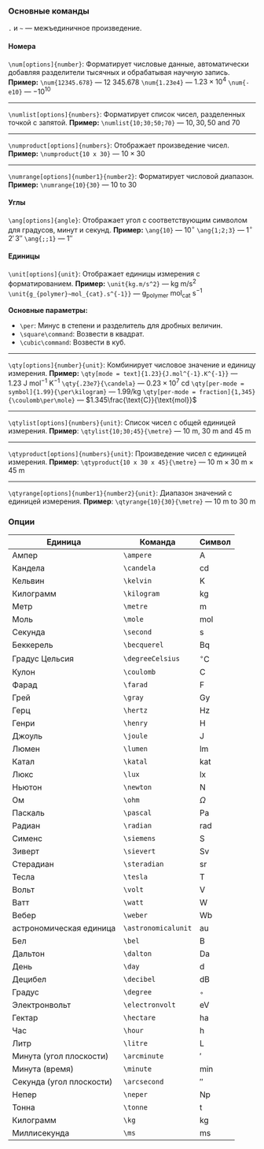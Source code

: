 ### Основные команды

`.` и `~` — межъединичное произведение.
#### Номера

`\num[options]{number}`: Форматирует числовые данные, автоматически добавляя разделители тысячных и обрабатывая научную запись.
**Пример:**
`\num{12345.678}` — $12\:345.678$
`\num{1.23e4}` — $1.23 \times 10^4$
`\num{-e10}` — $-10^{10}$

---

`\numlist[options]{numbers}`: Форматирует список чисел, разделенных точкой с запятой.
**Пример:**
`\numlist{10;30;50;70}` — $10, 30, 50\ \text{and}\ 70$

---

`\numproduct[options]{numbers}`: Отображает произведение чисел.
**Пример:**
`\numproduct{10 x 30}` — $10\times 30$

---

`\numrange[options]{number1}{number2}`: Форматирует числовой диапазон.
**Пример:**
`\numrange{10}{30}` — $10\ \text{to}\ 30$

#### Углы

`\ang[options]{angle}`: Отображает угол с соответствующим символом для градусов, минут и секунд.
**Пример:**
`\ang{10}` — $10^\circ$
`\ang{1;2;3}` — $1^\circ\, 2'\, 3''$
`\ang{;;1}` — $1''$
#### Единицы

`\unit[options]{unit}`: Отображает единицы измерения с форматированием.
**Пример:**
`\unit{kg.m/s^2}` — $\text{kg m/s}^2$
`\unit{g_{polymer}~mol_{cat}.s^{-1}}` — $\text{g}_{\text{polymer}}\:\text{mol}_{\text{cat}}\:\text{s}^{-1}$

**Основные параметры:**
- `\per`: Минус в степени и разделитель для дробных величин.
- `\square\command`: Возвести в квадрат. 
- `\cubic\command`: Возвести в куб. 

---

`\qty[options]{number}{unit}`: Комбинирует числовое значение и единицу измерения.
**Пример:**
`\qty[mode = text]{1.23}{J.mol^{-1}.K^{-1}}` — $1.23\:\text{J mol}^{-1}\: \text{K}^{-1}$
`\qty{.23e7}{\candela}` — $0.23\times 10^7\: \text{cd}$
`\qty[per-mode = symbol]{1.99}{\per\kilogram}` — $1.99/\text{kg}$
`\qty[per-mode = fraction]{1,345}{\coulomb\per\mole}` — $1.345\frac{\text{C}}{\text{mol}}$

---

`\qtylist[options]{numbers}{unit}`: Список чисел с общей единицей измерения.
**Пример**:
`\qtylist{10;30;45}{\metre}` — $10\:\text{m,}\ 30\:\text{m and}\ 45\:\text{m}$

---

`\qtyproduct[options]{numbers}{unit}`: Произведение чисел с единицей измерения.
**Пример**:
`\qtyproduct{10 x 30 x 45}{\metre}` — $10\:\text{m} \times 30\:\text{m} \times 45\:\text{m}$

---

`\qtyrange[options]{number1}{number2}{unit}`: Диапазон значений с единицей измерения.
**Пример**:
`\qtyrange{10}{30}{\metre}` — $10\:\text{m to}\ 30\:\text{m}$

### Опции

| Единица                  | Команда             | Символ           |
| ------------------------ | ------------------- | ---------------- |
| Ампер                    | `\ampere`           | $\text{A}$       |
| Кандела                  | `\candela`          | $\text{cd}$      |
| Кельвин                  | `\kelvin`           | $\text{K}$       |
| Килограмм                | `\kilogram`         | $\text{kg}$      |
| Метр                     | `\metre`            | $\text{m}$       |
| Моль                     | `\mole`             | $\text{mol}$     |
| Секунда                  | `\second`           | $\text{s}$       |
| Беккерель                | `\becquerel`        | $\text{Bq}$      |
| Градус Цельсия           | `\degreeCelsius`    | $^\circ\text{C}$ |
| Кулон                    | `\coulomb`          | $\text{C}$       |
| Фарад                    | `\farad`            | $\text{F}$       |
| Грей                     | `\gray`             | $\text{Gy}$      |
| Герц                     | `\hertz`            | $\text{Hz}$      |
| Генри                    | `\henry`            | $\text{H}$       |
| Джоуль                   | `\joule`            | $\text{J}$       |
| Люмен                    | `\lumen`            | $\text{lm}$      |
| Катал                    | `\katal`            | $\text{kat}$     |
| Люкс                     | `\lux`              | $\text{lx}$      |
| Ньютон                   | `\newton`           | $\text{N}$       |
| Ом                       | `\ohm`              | $\Omega$         |
| Паскаль                  | `\pascal`           | $\text{Pa}$      |
| Радиан                   | `\radian`           | $\text{rad}$     |
| Сименс                   | `\siemens`          | $\text{S}$       |
| Зиверт                   | `\sievert`          | $\text{Sv}$      |
| Стерадиан                | `\steradian`        | $\text{sr}$      |
| Тесла                    | `\tesla`            | $\text{T}$       |
| Вольт                    | `\volt`             | $\text{V}$       |
| Ватт                     | `\watt`             | $\text{W}$       |
| Вебер                    | `\weber`            | $\text{Wb}$      |
| астрономическая единица  | `\astronomicalunit` | $\text{au}$      |
| Бел                      | `\bel`              | $\text{B}$       |
| Дальтон                  | `\dalton`           | $\text{Da}$      |
| День                     | `\day`              | $\text{d}$       |
| Децибел                  | `\decibel`          | $\text{dB}$      |
| Градус                   | `\degree`           | $^\circ$         |
| Электронвольт            | `\electronvolt`     | $\text{eV}$      |
| Гектар                   | `\hectare`          | $\text{ha}$      |
| Час                      | `\hour`             | $\text{h}$       |
| Литр                     | `\litre`            | $\text{L}$       |
| Минута (угол плоскости)  | `\arcminute`        | $'$              |
| Минута (время)           | `\minute`           | $\text{min}$     |
| Секунда (угол плоскости) | `\arcsecond`        | $''$             |
| Непер                    | `\neper`            | $\text{Np}$      |
| Тонна                    | `\tonne`            | $\text{t}$       |
| Килограмм                | `\kg`               | $\text{kg}$      |
| Миллисекунда             | `\ms`               | $\text{ms}$      |


